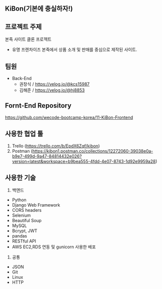 ## KiBon(기본에 충실하자!)

## 프로젝트 주제
본죽 사이트 클론 프로젝트
  - 유명 프렌차이즈 본죽에서 상품 소개 및 판매를 중심으로 제작된 사이트.

## 팀원
- Back-End
  - 권창식 / https://velog.io/@kcs15987
  - 김해준 / https://velog.io/@hj8853


## Fornt-End Repository
https://github.com/wecode-bootcamp-korea/11-KiBon-Frontend 

## 사용한 협업 툴
1. Trello (https://trello.com/b/EpdX6Zqf/kibon)
2. Postman (https://kibon1.postman.co/collections/12272060-39038e0a-b9e7-499d-9a47-84814432e026?version=latest&workspace=b9bea555-4fdd-4e07-8743-1d92e9959a28)


## 사용한 기술
1. 백앤드
- Python
- Django Web Framework
- CORS headers
- Selenium
- Beautiful Soup
- MySQL
- Bcrypt, JWT
- pandas
- RESTful API
- AWS EC2,RDS 연동 및 gunicorn 사용한 배포

1. 공통
- JSON
- Git
- Linux
- HTTP